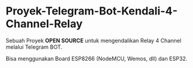 # Proyek-Telegram-Bot-Kendali-4-Channel-Relay
Sebuah Proyek **OPEN SOURCE** untuk mengendalikan Relay 4 Channel melalui Telegram BOT.

Bisa menggunakan Board ESP8266 (NodeMCU, Wemos, dll) dan ESP32.
